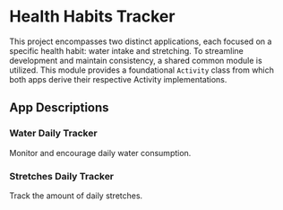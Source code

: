 # Health Habits Tracker

This project encompasses two distinct applications, each focused on a specific health habit: water intake and stretching. To streamline development and maintain consistency, a shared common module is utilized. This module provides a foundational `Activity` class from which both apps derive their respective Activity implementations.

## App Descriptions

### Water Daily Tracker
Monitor and encourage daily water consumption.

### Stretches Daily Tracker
Track the amount of daily stretches.

